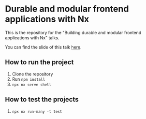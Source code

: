 # Durable and modular frontend applications with Nx

This is the repository for the "Building durable and modular frontend applications with Nx" talks.

You can find the slide of this talk [here](https://slides.com/puppo92/durable-and-modular-frontend-application-with-nx/scroll?chrome=hidden).

## How to run the project

1. Clone the repository
2. Run `npm install`
3. `npx nx serve shell`

## How to test the projects

1. `npx nx run-many -t test`
